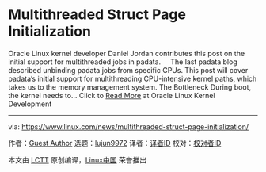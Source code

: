 [#]: collector: (lujun9972)
[#]: translator: ( )
[#]: reviewer: ( )
[#]: publisher: ( )
[#]: url: ( )
[#]: subject: (Multithreaded Struct Page Initialization)
[#]: via: (https://www.linux.com/news/multithreaded-struct-page-initialization/)
[#]: author: (Guest Author https://blogs.oracle.com/linux/multithreaded-struct-page-initialization)

Multithreaded Struct Page Initialization
======

Oracle Linux kernel developer Daniel Jordan contributes this post on the initial support for multithreaded jobs in padata.     The last padata blog described unbinding padata jobs from specific CPUs. This post will cover padata’s initial support for multithreading CPU-intensive kernel paths, which takes us to the memory management system. The Bottleneck During boot, the kernel needs to…
Click to [Read More][1] at Oracle Linux Kernel Development

--------------------------------------------------------------------------------

via: https://www.linux.com/news/multithreaded-struct-page-initialization/

作者：[Guest Author][a]
选题：[lujun9972][b]
译者：[译者ID](https://github.com/译者ID)
校对：[校对者ID](https://github.com/校对者ID)

本文由 [LCTT](https://github.com/LCTT/TranslateProject) 原创编译，[Linux中国](https://linux.cn/) 荣誉推出

[a]: https://blogs.oracle.com/linux/multithreaded-struct-page-initialization
[b]: https://github.com/lujun9972
[1]: https://blogs.oracle.com/linux/multithreaded-struct-page-initialization
